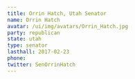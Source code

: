 ```yaml
---
title: Orrin Hatch, Utah Senator
name: Orrin Hatch
avatar: /ui/img/avatars/Orrin_Hatch.jpg
party: republican
state: utah
type: senator
lasthall: 2017-02-23
phone: 
twitter: SenOrrinHatch
---
```

